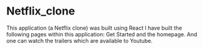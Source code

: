 # Netflix_clone
This application (a Netflix clone) was built using React I have built the following pages within this application: Get Started and the homepage. And one can watch the trailers which are available to Youtube. 
